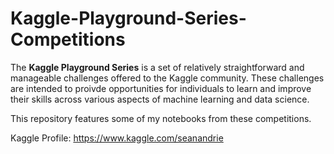 # Kaggle-Playground-Series-Competitions

The **Kaggle Playground Series** is a set of relatively straightforward and manageable challenges offered to the Kaggle community.
These challenges are intended to proivde opportunities for individuals to learn and improve their skills across various aspects of
machine learning and data science. 

This repository features some of my notebooks from these competitions.

Kaggle Profile: https://www.kaggle.com/seanandrie
